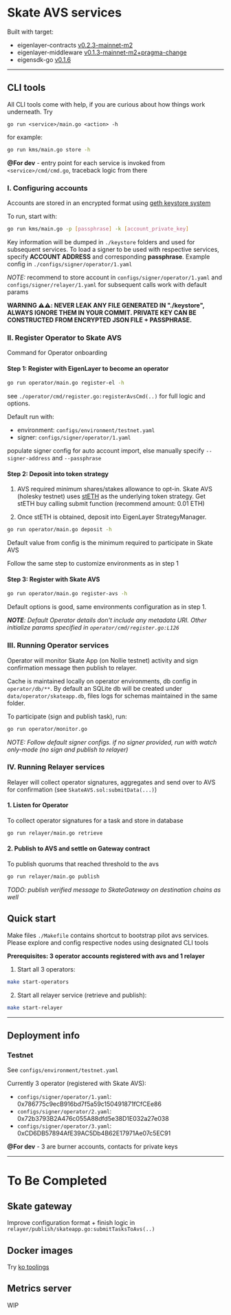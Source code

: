 # Skate AVS services

Built with target:

+ eigenlayer-contracts [v0.2.3-mainnet-m2](https://github.com/Layr-Labs/eigenlayer-contracts/releases/tag/v0.2.3-mainnet-m2)
+ eigenlayer-middleware [v0.1.3-mainnet-m2+pragma-change](https://github.com/Layr-Labs/eigenlayer-middleware/releases/tag/v0.1.3-mainnet-m2%2Bpragma-change)
+ eigensdk-go [v0.1.6](https://github.com/Layr-Labs/eigensdk-go/tree/cff810715271da986a7e594f7967a86fc4299834)

---

## CLI tools

All CLI tools come with help, if you are curious about how things work underneath. Try

`go run <service>/main.go <action> -h`

for example:

```bash
go run kms/main.go store -h
```

**@For dev** - entry point for each service is invoked from `<service>/cmd/cmd.go`, traceback logic from there

### I. Configuring accounts

Accounts are stored in an encrypted format using [geth keystore system](https://github.com/ethereum/go-ethereum/tree/master/accounts/keystore)

To run, start with:

```bash
go run kms/main.go -p [passphrase] -k [account_private_key]
```

Key information will be dumped in `./keystore` folders and used for subsequent services. To load a signer to be used with respective services, 
specify **ACCOUNT ADDRESS** and corresponding **passphrase**. Example config in `./configs/signer/operator/1.yaml`

_NOTE:_ recommend to store account in `configs/signer/operator/1.yaml` and `configs/signer/relayer/1.yaml` for subsequent calls work with default params

__WARNING ⚠️⚠️: NEVER LEAK ANY FILE GENERATED IN "./keystore", ALWAYS IGNORE THEM IN YOUR COMMIT.
PRIVATE KEY CAN BE CONSTRUCTED FROM ENCRYPTED JSON FILE + PASSPHRASE.__

### II. Register Operator to Skate AVS

Command for Operator onboarding

#### Step 1: Register with EigenLayer to become an operator

```bash
go run operator/main.go register-el -h
```

see `./operator/cmd/register.go:registerAvsCmd(..)` for full logic and options. 

Default run with:

+ environment: `configs/environment/testnet.yaml` 
+ signer: `configs/signer/operator/1.yaml` 

populate signer config for auto account import, else manually specify `--signer-address` and `--passphrase`

#### Step 2: Deposit into token strategy

1. AVS required minimum shares/stakes allowance to opt-in. Skate AVS (holesky testnet) uses [stETH](https://holesky.etherscan.io/token/0x3f1c547b21f65e10480de3ad8e19faac46c95034)
as the underlying token strategy. Get stETH buy calling submit function (recommend amount: 0.01 ETH)

2. Once stETH is obtained, deposit into EigenLayer StrategyManager.

```bash
go run operator/main.go deposit -h
```

Default value from config is the minimum required to participate in Skate AVS

Follow the same step to customize environments as in step 1


#### Step 3: Register with Skate AVS

```bash
go run operator/main.go register-avs -h
```

Default options is good, same environments configuration as in step 1.

_**NOTE**: Default Operator details don't include any metadata URI. Other initialize params specified in `operator/cmd/register.go:L126`_

### III. Running Operator services

Operator will monitor Skate App (on Nollie testnet) activity and sign confirmation message then publish to relayer.

Cache is maintained locally on operator environments, db config in `operator/db/**`. 
By default an SQLite db will be created under `data/operator/skateapp.db`, files logs for schemas maintained in the same folder.

To participate (sign and publish task), run:

```bash
go run operator/monitor.go
```

_NOTE: Follow default signer configs. if no signer provided, run with watch only-mode (no sign and publish to relayer)_

### IV. Running Relayer services

Relayer will collect operator signatures, aggregates and send over to AVS for confirmation (see `SkateAVS.sol:submitData(...)`)

#### 1. Listen for Operator

To collect operator signatures for a task and store in database

```bash
go run relayer/main.go retrieve
```


#### 2. Publish to AVS and settle on Gateway contract

To publish quorums that reached threshold to the avs

```bash
go run relayer/main.go publish
```

_TODO: publish verified message to SkateGateway on destination chains as well_

## Quick start

Make files `./Makefile` contains shortcut to bootstrap pilot avs services.
Please explore and config respective nodes using designated CLI tools

__Prerequisites: 3 operator accounts registered with avs and 1 relayer__

1. Start all 3 operators:

```bash
make start-operators
```

2. Start all relayer service (retrieve and publish):

```bash
make start-relayer
```


--- 
## Deployment info

### Testnet

See `configs/environment/testnet.yaml`

Currently 3 operator (registered with Skate AVS):

+ `configs/signer/operator/1.yaml`: 0x786775c9ecB916bd7f5a59c150491871fCfCEe86
+ `configs/signer/operator/2.yaml`: 0x72b3793B2A476c055A88dfd5e38D1E032a27e038
+ `configs/signer/operator/3.yaml`: 0xCD6DB57894AfE39AC5Db4B62E17971Ae07c5EC91

**@For dev** - 3 are burner accounts, contacts for private keys

---

# To Be Completed

## Skate gateway

Improve configuration format + finish logic in `relayer/publish/skateapp.go:submitTasksToAvs(..)`

## Docker images

Try [ko toolings](https://ko.build/)

## Metrics server

WIP
